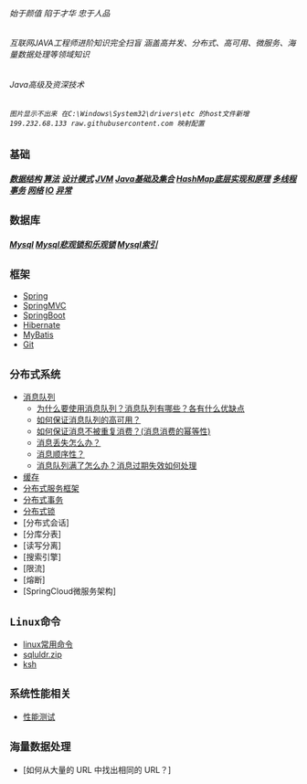 ###### 始于颜值 陷于才华 忠于人品
###### 互联网JAVA工程师进阶知识完全扫盲 涵盖高并发、分布式、高可用、微服务、海量数据处理等领域知识
###### Java高级及资深技术
###### `图片显示不出来 在C:\Windows\System32\drivers\etc 的host文件新增 199.232.68.133 raw.githubusercontent.com 映射配置`

## `基础`
##### [数据结构](./doc/数据结构.md)  [算法](./doc/算法.md)  [设计模式](./doc/设计模式.md) [JVM](./doc/jvm.md)  [Java基础及集合](./doc/Java基础及集合.md)  [HashMap底层实现和原理](./doc/HashMap底层实现和原理.md)  [多线程](./doc/多线程.md)  [事务](./doc/事务.md)  [网络](./doc/网络.md)  [IO](./doc/IO.md)  [异常](./doc/异常.md)
## `数据库`
##### [Mysql](./doc/mysql.md) [Mysql悲观锁和乐观锁](./doc/悲观锁和乐观锁.md) [Mysql索引](./doc/mysql索引.md)
## `框架`
- [Spring](./doc/Spring.md)
- [SpringMVC](./doc/SpringMVC.md)
- [SpringBoot](./doc/SpringBoot.md)
- [Hibernate](./doc/Hibernate.md)
- [MyBatis](./doc/MyBatis.md)
- [Git](./doc/git.md)
## `分布式系统`
- [消息队列](./doc/消息队列.md)
    - [为什么要使用消息队列？消息队列有哪些？各有什么优缺点](./doc/消息队列.md)
    - [如何保证消息队列的高可用？](./doc/MQ集群.md)
    - [如何保证消息不被重复消费？(消息消费的幂等性)](./doc/消息幂等性.md)
    - [消息丢失怎么办？](./doc/消息丢失.md)
    - [消息顺序性？](./doc/消息消费顺序.md)
    - [消息队列满了怎么办？消息过期失效如何处理](./doc/消息过期失效.md)
- [缓存](./doc/缓存.md)
- [分布式服务框架](./linux常用命令.md)
- [分布式事务](./linux常用命令.md)
- [分布式锁](./doc/分布式锁.md)
- [分布式会话]
- [分库分表]
- [读写分离]
- [搜索引擎]
- [限流]
- [熔断]
- [SpringCloud微服务架构]

## `Linux命令`
- [linux常用命令](./doc/linux.md)
- [sqluldr.zip](./doc/sqluldr.zip)
- [ksh](./doc/ksh-20120801-37.el6_9.x86_64.rpm)
## `系统性能相关`
- [性能测试](./doc/性能测试指标.md)
## `海量数据处理`
- [如何从大量的 URL 中找出相同的 URL？]
